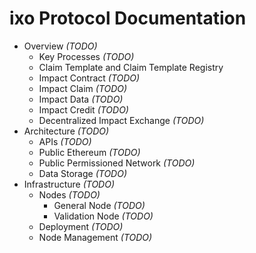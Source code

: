 # ixo Protocol Documentation

 * Overview *(TODO)*
   * Key Processes *(TODO)*
   * Claim Template and Claim Template Registry
   * Impact Contract *(TODO)*
   * Impact Claim *(TODO)*
   * Impact Data *(TODO)*
   * Impact Credit *(TODO)*
   * Decentralized Impact Exchange *(TODO)*
 * Architecture *(TODO)*
   * APIs *(TODO)*
   * Public Ethereum *(TODO)*
   * Public Permissioned Network *(TODO)*
   * Data Storage *(TODO)*
 * Infrastructure *(TODO)*
   * Nodes *(TODO)*
     * General Node *(TODO)*
     * Validation Node *(TODO)*
   * Deployment *(TODO)*
   * Node Management *(TODO)*

   